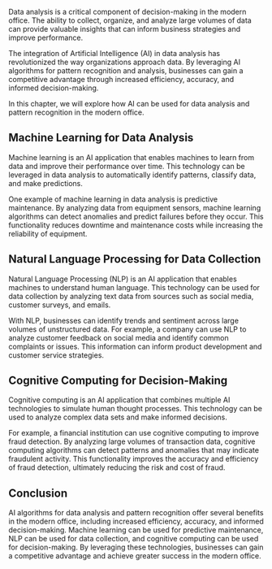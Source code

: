 
Data analysis is a critical component of decision-making in the modern office. The ability to collect, organize, and analyze large volumes of data can provide valuable insights that can inform business strategies and improve performance.

The integration of Artificial Intelligence (AI) in data analysis has revolutionized the way organizations approach data. By leveraging AI algorithms for pattern recognition and analysis, businesses can gain a competitive advantage through increased efficiency, accuracy, and informed decision-making.

In this chapter, we will explore how AI can be used for data analysis and pattern recognition in the modern office.

Machine Learning for Data Analysis
----------------------------------

Machine learning is an AI application that enables machines to learn from data and improve their performance over time. This technology can be leveraged in data analysis to automatically identify patterns, classify data, and make predictions.

One example of machine learning in data analysis is predictive maintenance. By analyzing data from equipment sensors, machine learning algorithms can detect anomalies and predict failures before they occur. This functionality reduces downtime and maintenance costs while increasing the reliability of equipment.

Natural Language Processing for Data Collection
-----------------------------------------------

Natural Language Processing (NLP) is an AI application that enables machines to understand human language. This technology can be used for data collection by analyzing text data from sources such as social media, customer surveys, and emails.

With NLP, businesses can identify trends and sentiment across large volumes of unstructured data. For example, a company can use NLP to analyze customer feedback on social media and identify common complaints or issues. This information can inform product development and customer service strategies.

Cognitive Computing for Decision-Making
---------------------------------------

Cognitive computing is an AI application that combines multiple AI technologies to simulate human thought processes. This technology can be used to analyze complex data sets and make informed decisions.

For example, a financial institution can use cognitive computing to improve fraud detection. By analyzing large volumes of transaction data, cognitive computing algorithms can detect patterns and anomalies that may indicate fraudulent activity. This functionality improves the accuracy and efficiency of fraud detection, ultimately reducing the risk and cost of fraud.

Conclusion
----------

AI algorithms for data analysis and pattern recognition offer several benefits in the modern office, including increased efficiency, accuracy, and informed decision-making. Machine learning can be used for predictive maintenance, NLP can be used for data collection, and cognitive computing can be used for decision-making. By leveraging these technologies, businesses can gain a competitive advantage and achieve greater success in the modern office.
